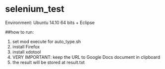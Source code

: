 selenium_test
=============

Environment: Ubuntu 14.10 64 bits + Eclipse

##how to run:
1. set mod execute for auto_type.sh
2. install Firefox
3. install xdotool
4. VERY IMPORTANT: keep the URL to Google Docs document in clipboard
5. the result will be stored at result.txt